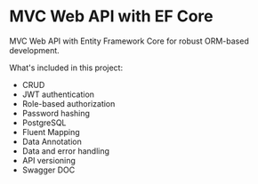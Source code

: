 # MVC Web API with EF Core

MVC Web API with Entity Framework Core for robust ORM-based development.

What's included in this project:

- CRUD
- JWT authentication
- Role-based authorization
- Password hashing
- PostgreSQL
- Fluent Mapping
- Data Annotation
- Data and error handling
- API versioning
- Swagger DOC
